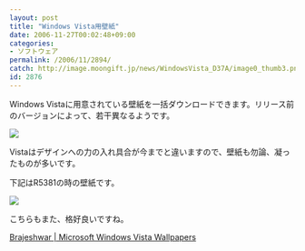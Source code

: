 ```yaml
---
layout: post
title: "Windows Vista用壁紙"
date: 2006-11-27T00:02:48+09:00
categories:
- ソフトウェア
permalink: /2006/11/2894/
catch: http://image.moongift.jp/news/WindowsVista_D37A/image0_thumb3.png
id: 2876
---
```

Windows Vistaに用意されている壁紙を一括ダウンロードできます。リリース前のバージョンによって、若干異なるようです。

 

[![](http://image.moongift.jp/news/WindowsVista_D37A/image0_thumb.png)](http://image.moongift.jp/news/WindowsVista_D37A/image02.png)

 

Vistaはデザインへの力の入れ具合が今までと違いますので、壁紙も勿論、凝ったものが多いです。

 

下記はR5381の時の壁紙です。

 

[![](http://image.moongift.jp/news/WindowsVista_D37A/image0_thumb3.png)](http://image.moongift.jp/news/WindowsVista_D37A/image07.png)

 

こちらもまた、格好良いですね。

 

[Brajeshwar | Microsoft Windows Vista Wallpapers](http://www.brajeshwar.com/archives/2006/11/microsoft-windows-vista-wallpapers/)


